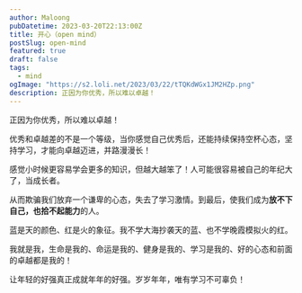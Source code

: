 ```yaml
---
author: Maloong
pubDatetime: 2023-03-20T22:13:00Z
title: 开心（open mind）
postSlug: open-mind
featured: true
draft: false
tags:
  - mind
ogImage: "https://s2.loli.net/2023/03/22/tTQKdWGx1JM2HZp.png"
description: 正因为你优秀，所以难以卓越！
---
```


正因为你优秀，所以难以卓越！

优秀和卓越差的不是一个等级，当你感觉自己优秀后，还能持续保持空杯心态，坚持学习，才能向卓越迈进，并路漫漫长！

感觉小时候更容易学会更多的知识，但越大越笨了！人可能很容易被自己的年纪大了，当成长者。

从而欺骗我们放弃一个谦卑的心态，失去了学习激情。到最后，使我们成为**放不下自己，也拾不起能力**的人。

蓝是天的颜色、红是火的象征。我不学大海抄袭天的蓝、也不学晚霞模拟火的红。

我就是我，生命是我的、命运是我的、健身是我的、学习是我的、好的心态和前面的卓越都是我的！

让年轻的好强真正成就年年的好强。岁岁年年，唯有学习不可辜负！
